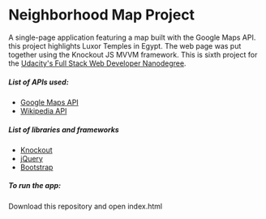 # Neighborhood Map Project 

A single-page application featuring a map built with the Google Maps API.
this project highlights Luxor Temples in Egypt.
The web page was put together using the Knockout JS MVVM framework.
This is sixth project for the [Udacity's Full Stack Web Developer Nanodegree](https://classroom.udacity.com/nanodegrees/nd004).
##### List of APIs used:
* [Google Maps API](https://developers.google.com/maps/documentation/javascript/reference)
* [Wikipedia API](https://www.mediawiki.org/wiki/API:Main_page)
##### List of  libraries and frameworks
* [Knockout](http://knockoutjs.com/index.html)
* [jQuery](http://jquery.com/)
* [Bootstrap](http://getbootstrap.com/)
##### To run the app:

Download this repository and open index.html